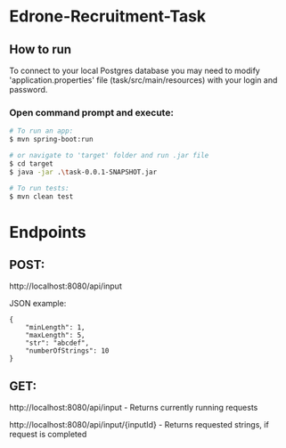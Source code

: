 # Edrone-Recruitment-Task

## How to run

To connect to your local Postgres database you may need to modify 'application.properties' file (task/src/main/resources) with your login and password.

### Open command prompt and execute:

```bash
# To run an app:
$ mvn spring-boot:run

# or navigate to 'target' folder and run .jar file
$ cd target
$ java -jar .\task-0.0.1-SNAPSHOT.jar

# To run tests:
$ mvn clean test
```

# Endpoints

## POST:

http://localhost:8080/api/input


JSON example:
```
{
    "minLength": 1,
    "maxLength": 5,
    "str": "abcdef",
    "numberOfStrings": 10
}
```

## GET:

http://localhost:8080/api/input - Returns currently running requests

http://localhost:8080/api/input/{inputId} - Returns requested strings, if request is completed


